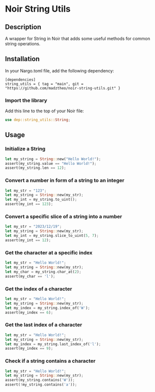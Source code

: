 # Noir String Utils

## Description

A wrapper for String in Noir that adds some useful methods for common string operations.

## Installation

In your Nargo.toml file, add the following dependency:

```
[dependencies]
string_utils = { tag = "main", git = "https://github.com/madztheo/noir-string-utils.git" }
```

### Import the library

Add this line to the top of your Noir file:

```rust
use dep::string_utils::String;
```

## Usage

### Initialize a String

```rust
let my_string = String::new("Hello World!");
assert(my_string.value == "Hello World!");
assert(my_string.len == 12);
```

### Convert a number in form of a string to an integer

```rust
let my_str = "123";
let my_string = String::new(my_str);
let my_int = my_string.to_uint();
assert(my_int == 123);
```

### Convert a specific slice of a string into a number

```rust
let my_str = "2023/12/19";
let my_string = String::new(my_str);
let my_int = my_string.slice_to_uint(5, 7);
assert(my_int == 12);
```

### Get the character at a specific index

```rust
let my_str = "Hello World!";
let my_string = String::new(my_str);
let my_char = my_string.char_at(2);
assert(my_char == 'l');
```

### Get the index of a character

```rust
let my_str = "Hello World!";
let my_string = String::new(my_str);
let my_index = my_string.index_of('W');
assert(my_index == 6);
```

### Get the last index of a character

```rust
let my_str = "Hello World!";
let my_string = String::new(my_str);
let my_index = my_string.last_index_of('l');
assert(my_index == 9);
```

### Check if a string contains a character

```rust
let my_str = "Hello World!";
let my_string = String::new(my_str);
assert(my_string.contains('W'));
assert(!my_string.contains('a'));
```
